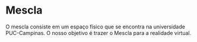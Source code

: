 # Mescla
O mescla consiste em um espaço físico que se encontra na universidade PUC-Campinas. O nosso objetivo é trazer o Mescla para a realidade virtual.

